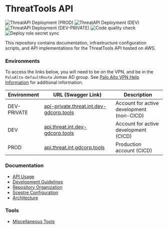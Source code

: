 # ThreatTools API

![ThreatAPI Deployment (PROD)](https://github.com/gdcorp-infosec/threat-api/workflows/ThreatAPI%20Deployment%20(PROD)/badge.svg)
![ThreatAPI Deployment (DEV)](https://github.com/gdcorp-infosec/threat-api/workflows/ThreatAPI%20Deployment%20(DEV)/badge.svg)
![ThreatAPI Deployment (DEV-PRIVATE)](https://github.com/gdcorp-infosec/threat-api/workflows/ThreatAPI%20Deployment%20(DEV-PRIVATE)/badge.svg)
![Code quality check](https://github.com/gdcorp-infosec/threat-api/workflows/Code%20quality%20check/badge.svg)
![Deploy role secret sync](https://github.com/gdcorp-infosec/threat-api/workflows/Deploy%20Role%20secrets%20automatic%20sync/badge.svg)


This repository contains documentation, infrastructure configuration scripts,
and API implementations for the ThreatTools API hosted on AWS.

### Environments

To access the links below, you will need to be on the VPN, and be in the `PaloAlto-DefaultRoute` Jomax AD group. See [Palo Alto VPN Help Information](https://confluence.godaddy.com/pages/viewpage.action?spaceKey=CORPNET&title=Palo+Alto+VPN+Help+Information) for additional information.


| Environment | URL (Swagger Link)                                                                                                                  | Description                               |
| ----------- | ----------------------------------------------------------------------------------------------------------------------------------- | ----------------------------------------- |
| DEV-PRIVATE | [api-private.threat.int.dev-gdcorp.tools](https://sso.dev-gdcorp.tools/login?realm=jomax&app=api-private.threat.int&path=/swagger/) | Account for active development (non-CICD) |
| DEV         | [api.threat.int.dev-gdcorp.tools](https://sso.dev-gdcorp.tools/login?realm=jomax&app=api.threat.int&path=/swagger/)                 | Account for active development (CICD)     |
| PROD        | [api.threat.int.gdcorp.tools](https://sso.gdcorp.tools/login?realm=jomax&app=api.threat.int&path=/swagger/)                         | Production account (CICD)                 |

### Documentation

* [API Usage](docs/IOCTYPES.md.md)
* [Development Guidelines](docs/development/threat-developer-guide.md)
* [Repository Organization](docs/ORGANIZATION.md)
* [Sceptre Configuration](sceptre/README.md)
* [Architecture](docs/ARCHITECTURE.md)

### Tools

* [Miscellaneous Tools](tools/README.md)
